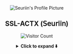 <div align="center">
  <img src="https://wsrv.nl/?url=https://i.ibb.co/fzrGZBmk/output-onlinegiftools.gif&output=webp&n=-1&maxage=1y" width="200" height="200" alt="Seuriin's Profile Picture">
  <h2>SSL-ACTX (𝖲𝖾𝗎𝗋𝗂𝗂𝗇)</h2>
  <p>
    <img src="https://visitor-badge.laobi.icu/badge?page_id=SSL-ACTX.SSL-ACTX" alt="Visitor Count">
  </p>
</div>

<details>
  <summary align="center"><strong>Click to expand ⬇️</strong></summary>

## A Little About Me

So, I'm Seuriin, a college student totally hooked on Python, AI, Web Development and Ethical Hacking. I'm a newbie coder trying to find my way, and always down to learn new stuff and maybe build something cool along the way.

- 🎓 Still trying to survive my **BSIT** degree at **Colegio de Montalban (CDM)** 😅.
- 💻 Leveling up my Python skills one project at a time.
- 🤖 Obsessed with all things AI – seriously, it's the future!
- 📚 When I need a break, I'm probably reading Manga, Manhwa, or Light Novels.

---

## Skills Overview

This section gives you the quick rundown on what I'm into. For the nitty-gritty details, check out the "Technical Skills" section.

[![Python](https://img.shields.io/badge/Python-3776AB?style=for-the-badge&logo=python&logoColor=yellow)](https://www.python.org/)
[![AI](https://img.shields.io/badge/Artificial%20Intelligence-0077B5?style=for-the-badge&logo=openai&logoColor=white)](https://openai.com/)
[![Ethical Hacking](https://img.shields.io/badge/Ethical%20Hacking-black?style=for-the-badge&logo=hackthebox&logoColor=red)](https://www.hackthebox.com/)
[![Git](https://img.shields.io/badge/GIT-E44C30?style=for-the-badge&logo=git&logoColor=white)](https://git-scm.com/)
[![GitHub](https://img.shields.io/badge/GitHub-181717?style=for-the-badge&logo=github&logoColor=white)](https://github.com/)
[![Linux](https://img.shields.io/badge/Linux-FCC624?style=for-the-badge&logo=linux&logoColor=black)](https://www.linux.org/)

---

## Technical Skills

Here's the deep dive into the tech I'm familiar with:

### Web Development

[![HTML5](https://img.shields.io/badge/HTML5-E34F26?style=for-the-badge&logo=html5&logoColor=white)](https://developer.mozilla.org/en-US/docs/Web/HTML)
[![CSS3](https://img.shields.io/badge/CSS3-1572B6?style=for-the-badge&logo=css3&logoColor=white)](https://developer.mozilla.org/en-US/docs/Web/CSS)
[![JavaScript](https://img.shields.io/badge/JavaScript-F7DF1E?style=for-the-badge&logo=javascript&logoColor=black)](https://www.javascript.com/)
[![TypeScript](https://img.shields.io/badge/TypeScript-007ACC?style=for-the-badge&logo=typescript&logoColor=white)](https://www.typescriptlang.org/)
[![React](https://img.shields.io/badge/React-61DAFB?style=for-the-badge&logo=react&logoColor=black)](https://react.dev/)
[![React Native](https://img.shields.io/badge/React_Native-61DAFB?style=for-the-badge&logo=react&logoColor=black)](https://reactnative.dev/)
[![Tailwind CSS](https://img.shields.io/badge/Tailwind_CSS-38B2AC?style=for-the-badge&logo=tailwind-css&logoColor=white)](https://tailwindcss.com/)
[![Bootstrap](https://img.shields.io/badge/Bootstrap-563D7C?style=for-the-badge&logo=bootstrap&logoColor=white)](https://getbootstrap.com/)
[![Vue.js](https://img.shields.io/badge/Vue.js-4FC08D?style=for-the-badge&logo=vue.js&logoColor=white)](https://vuejs.org/)
[![PHP](https://img.shields.io/badge/PHP-777BB4?style=for-the-badge&logo=php&logoColor=white)](https://www.php.net/)
[![Angular](https://img.shields.io/badge/Angular-DD0031?style=for-the-badge&logo=angular&logoColor=white)](https://angular.io/)
[![Next.js](https://img.shields.io/badge/Next.js-000000?style=for-the-badge&logo=nextdotjs&logoColor=white)](https://nextjs.org/)
[![Puppeteer](https://img.shields.io/badge/Puppeteer-4099E8?style=for-the-badge&logo=puppeteer&logoColor=white)](https://pptr.dev/)
[![Selenium](https://img.shields.io/badge/Selenium-4DB33F?style=for-the-badge&logo=selenium&logoColor=white)](https://www.selenium.dev/)
[![Playwright](https://img.shields.io/badge/Playwright-4099E8?style=for-the-badge&logo=playwright&logoColor=white)](https://playwright.dev/)

### Backend & Databases

[![Node.js](https://img.shields.io/badge/Node.js-339933?style=for-the-badge&logo=nodedotjs&logoColor=white)](https://nodejs.org/en/)
[![Express.js](https://img.shields.io/badge/Express.js-000000?style=for-the-badge&logo=express&logoColor=white)](https://expressjs.com/)
[![Flask](https://img.shields.io/badge/Flask-000000?style=for-the-badge&logo=flask&logoColor=white)](https://flask.palletsprojects.com/en/2.3.x/)
[![Django](https://img.shields.io/badge/Django-092E20?style=for-the-badge&logo=django&logoColor=white)](https://www.djangoproject.com/)
[![MongoDB](https://img.shields.io/badge/MongoDB-47A248?style=for-the-badge&logo=mongodb&logoColor=white)](https://www.mongodb.com/)
[![MySQL](https://img.shields.io/badge/MySQL-005C84?style=for-the-badge&logo=mysql&logoColor=white)](https://www.mysql.com/)
[![Firebase](https://img.shields.io/badge/Firebase-FFCA28?style=for-the-badge&logo=firebase&logoColor=black)](https://firebase.google.com/)
[![GraphQL](https://img.shields.io/badge/GraphQL-E10098?style=for-the-badge&logo=graphql&logoColor=white)](https://graphql.org/)

### Languages

[![Python](https://img.shields.io/badge/Python-3776AB?style=for-the-badge&logo=python&logoColor=yellow)](https://www.python.org/)
[![Java](https://img.shields.io/badge/Java-ED8B00?style=for-the-badge&logo=java&logoColor=white)](https://www.java.com/)
[![Kotlin](https://img.shields.io/badge/Kotlin-7F52FF?style=for-the-badge&logo=kotlin&logoColor=white)](https://kotlinlang.org/)
[![C++](https://img.shields.io/badge/C%2B%2B-00599C?style=for-the-badge&logo=c%2B%2B&logoColor=white)](https://isocpp.org/)
[![Go](https://img.shields.io/badge/Go-00ADD8?style=for-the-badge&logo=go&logoColor=white)](https://go.dev/)
[![Lua](https://img.shields.io/badge/LUA-000000?style=for-the-badge&logo=lua&logoColor=white)]()

### AI/ML & Data Science

[![TensorFlow](https://img.shields.io/badge/TensorFlow-FF6F00?style=for-the-badge&logo=tensorflow&logoColor=white)](https://www.tensorflow.org/)
[![Keras](https://img.shields.io/badge/Keras-D00000?style=for-the-badge&logo=keras&logoColor=white)](https://keras.io/)
[![PyTorch](https://img.shields.io/badge/PyTorch-EE4C2C?style=for-the-badge&logo=pytorch&logoColor=white)](https://pytorch.org/)
[![Scikit-learn](https://img.shields.io/badge/Scikit_learn-F7931E?style=for-the-badge&logo=scikit-learn&logoColor=white)](https://scikit-learn.org/)
[![Pandas](https://img.shields.io/badge/Pandas-150458?style=for-the-badge&logo=pandas&logoColor=white)](https://pandas.pydata.org/)
[![NumPy](https://img.shields.io/badge/Numpy-013243?style=for-the-badge&logo=numpy&logoColor=white)](https://numpy.org/)
[![ChatGPT](https://img.shields.io/badge/chatGPT-74aa9c?style=for-the-badge&logo=openai&logoColor=white)](https://openai.com/)
[![Google Gemini](https://img.shields.io/badge/google%20gemini-8E75B2?style=for-the-badge&logo=google%20gemini&logoColor=white)](https://gemini.google.com/)

### Development Environments & Tools

[![Visual Studio Code](https://img.shields.io/badge/Visual_Studio_Code-007ACC?style=for-the-badge&logo=visualstudiocode&logoColor=white)](https://code.visualstudio.com/)
[![IntelliJ IDEA](https://img.shields.io/badge/IntelliJIDEA-000000.svg?style=for-the-badge&logo=intellij-idea&logoColor=white)](https://www.jetbrains.com/idea/)
[![PyCharm](https://img.shields.io/badge/PyCharm-000000.svg?style=for-the-badge&logo=pycharm&logoColor=white)](https://www.jetbrains.com/pycharm/)
[![Android Studio](https://img.shields.io/badge/Android_Studio-3DDC84?style=for-the-badge&logo=android-studio&logoColor=white)](https://developer.android.com/studio)
[![Vim](https://img.shields.io/badge/Vim-019733?style=for-the-badge&logo=vim&logoColor=white)](https://www.vim.org/)
[![Notepad++](https://img.shields.io/badge/Notepad%2B%2B-90EE90?style=for-the-badge&logo=notepadplusplus&logoColor=black)](https://notepad-plus-plus.org/)
[![Markdown](https://img.shields.io/badge/Markdown-000000?style=for-the-badge&logo=markdown&logoColor=white)](https://www.markdownguide.org/)
[![Windows Terminal](https://img.shields.io/badge/Windows%20Terminal-5E5E5E?style=for-the-badge&logo=windows%20terminal&logoColor=white)](https://learn.microsoft.com/en-us/windows/terminal/)
[![Docker](https://img.shields.io/badge/Docker-2CA5E0?style=for-the-badge&logo=docker&logoColor=white)](https://www.docker.com/)
[![Git](https://img.shields.io/badge/GIT-E44C30?style=for-the-badge&logo=git&logoColor=white)](https://git-scm.com/)
[![GitHub](https://img.shields.io/badge/GitHub-181717?style=for-the-badge&logo=github&logoColor=white)](https://github.com/)
[![Bash](https://img.shields.io/badge/Bash-1E90FF?style=for-the-badge&logo=gnu-bash&logoColor=white)](https://www.gnu.org/software/bash/)
[![Zsh](https://img.shields.io/badge/Zsh-4DB852?style=for-the-badge&logo=zsh&logoColor=white)](https://www.zsh.org/)

### Deployment Platforms

[![Vercel](https://img.shields.io/badge/Vercel-000000?style=for-the-badge&logo=vercel&logoColor=white)](https://vercel.com/)
[![Netlify](https://img.shields.io/badge/Netlify-00C7B7?style=for-the-badge&logo=netlify&logoColor=white)](https://www.netlify.com/)
[![Google Cloud](https://img.shields.io/badge/Google_Cloud-4285F4?style=for-the-badge&logo=google-cloud&logoColor=white)](https://cloud.google.com/)
[![PythonAnywhere](https://img.shields.io/badge/PythonAnywhere-007BA7?style=for-the-badge&logo=pythonanywhere&logoColor=white)](https://www.pythonanywhere.com/)
[![Google Colab](https://img.shields.io/badge/Google_Colab-F9AB00?style=for-the-badge&logo=googlecolab&logoColor=white)](https://colab.research.google.com/)
[![Glitch](https://img.shields.io/badge/Glitch-3333FF?style=for-the-badge&logo=glitch&logoColor=white)](https://glitch.com/)
[![Replit](https://img.shields.io/badge/Replit-F05138?style=for-the-badge&logo=replit&logoColor=white)](https://replit.com/)

### Operating Systems

[![Android](https://img.shields.io/badge/Android-3DDC84?style=for-the-badge&logo=android&logoColor=white)](https://google.com/search?q=android)
[![Ubuntu](https://img.shields.io/badge/Ubuntu-E95420?style=for-the-badge&logo=ubuntu&logoColor=white)](https://ubuntu.com/)
[![Arch Linux](https://img.shields.io/badge/Arch_Linux-1793D1?style=for-the-badge&logo=arch-linux&logoColor=white)](https://archlinux.org/)
[![Puppy Linux](https://img.shields.io/badge/Puppy%20Linux-303030?style=for-the-badge&logo=linux&logoColor=white)](https://puppylinux.com/)
[![Slackware](https://img.shields.io/badge/-Slackware-%231357BD?style=for-the-badge&logo=slackware&logoColor=white)](http://www.slackware.com/)
[![Windows](https://img.shields.io/badge/Windows-0078D6?style=for-the-badge&logo=windows&logoColor=white)](https://www.microsoft.com/en-us/windows)
[![Zorin OS](https://img.shields.io/badge/-Zorin%20OS-%2310AAEB?style=for-the-badge&logo=zorin&logoColor=white)](https://zorin.com)

---

## GitHub Trophy
<div align="center">
  <a href="https://github.com/SSL-ACTX/github-profile-trophy">  
    <img width="780" src="https://github-profile-trophy.vercel.app/?username=SSL-ACTX&column=4&row=2&theme=nord" alt="Github Profile Trophy"/>  
  </a>  
</div>

---

## GitHub Stats

<div align="center">
<table>
  <tr>
    <td width="50%" valign="top">
      <a href="https://github.com/SSL-ACTX/SSL-ACTX">
        <img src="https://raw.githubusercontent.com/SSL-ACTX/SSL-ACTX/main/generated/overview.svg" alt="Overview Stats" />
      </a>
    </td>
    <td width="50%" valign="top">
      <a href="https://github.com/SSL-ACTX/SSL-ACTX">
        <img src="https://raw.githubusercontent.com/SSL-ACTX/SSL-ACTX/main/generated/languages.svg" alt="Top Langs" />
      </a>
    </td>
  </tr>
</table>
</div>

---

## Projects: Goofy Projects :(

Here are some of my projects. I'm always adding new ones, so check them out.

<!-- Project 1 -->
### [SL-DTSVR-VC](https://github.com/SSL-ACTX/SL-DTSVR-VC) - Lightweight Image Proxy with Compression

[![GitHub Stars](https://img.shields.io/github/stars/SSL-ACTX/SL-DTSVR-VC?style=social)](https://github.com/SSL-ACTX/SL-DTSVR-VC) [![GitHub Forks](https://img.shields.io/github/forks/SSL-ACTX/SL-DTSVR-VC?style=social)](https://github.com/SSL-ACTX/SL-DTSVR-VC)

*   **Description:** A simple Node.js image proxy server designed to efficiently compress and serve images. It includes rate limiting and authentication for enhanced security and performance.
*   **Key Technologies:** Node.js, Express.js, `sharp` (image compression), `express-rate-limit`.
*   **Lessons Learned:** Building simple APIs, implementing image compression techniques, securing APIs with rate limiting and authentication, and deploying a Node.js application.

<!-- Project 2 -->
### [SimpleDDoS](https://github.com/SSL-ACTX/SimpleDDoS) - Simple Local Network DDoS

[![GitHub Stars](https://img.shields.io/github/stars/SSL-ACTX/SimpleDDoS?style=social)](https://github.com/SSL-ACTX/SimpleDDoS) [![GitHub Forks](https://img.shields.io/github/forks/SSL-ACTX/SimpleDDoS?style=social)](https://github.com/SSL-ACTX/SimpleDDoS)

*   **Description:**  A foundational DDoS script written in Python. 
*   **Key Technologies:** Python, Sockets, Multithreading
*   **Lessons Learned:**  The importance of ethical hacking, network protocols, and resource management.
*   **Disclaimer:**  *This project is purely for educational purposes.  Unauthorized use is strictly prohibited.*

---

## Hit Me Up!

Let's connect and jam on some code! Feel free to reach out:

[![Gmail](https://img.shields.io/badge/Gmail-D14836?style=for-the-badge&logo=gmail&logoColor=white)](mailto:seuriin@gmail.com)

I'm always down to chat about Python, AI, ethical hacking, or anything tech-related. Let's build something awesome!
